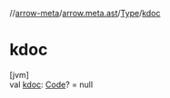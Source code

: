 //[arrow-meta](../../../index.md)/[arrow.meta.ast](../index.md)/[Type](index.md)/[kdoc](kdoc.md)

# kdoc

[jvm]\
val [kdoc](kdoc.md): [Code](../-code/index.md)? = null
